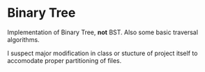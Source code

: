 Binary Tree
===========

Implementation of Binary Tree, **not** BST. Also some basic traversal algorithms.

I suspect major modification in class or stucture of project itself to accomodate proper partitioning of files.
